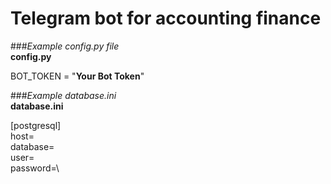 # Telegram bot for accounting finance

###_Example config.py file_\
**config.py**

BOT_TOKEN = "**Your Bot Token**"

###_Example database.ini_\
**database.ini**

[postgresql]\
host=\
database=\
user=\
password=\

